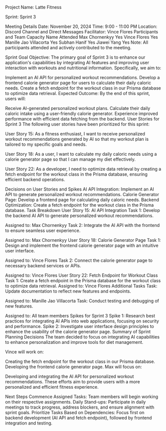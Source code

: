 Project Name: Latte Fitness

Sprint: Sprint 3

Meeting Details
Date: November 20, 2024
Time: 9:00 - 11:00 PM
Location: Discord Channel and Direct Messages
Facilitator: Vince Flores
Participants and Team Capacity
Name	Attended
Max Chornenkyy	Yes
Vince Flores	Yes
Manille Jao Villacorta	Yes
Subhan Hanif	Yes
Jiawei Yang	Yes
Note: All participants attended and actively contributed to the meeting.

Sprint Goal
Objective: The primary goal of Sprint 3 is to enhance our application's capabilities by integrating AI features and improving user interaction with workouts and nutritional information. Specifically, we aim to:

Implement an AI API for personalized workout recommendations.
Develop a frontend calorie generator page for users to calculate their daily caloric needs.
Create a fetch endpoint for the workout class in our Prisma database to optimize data retrieval.
Expected Outcome: By the end of this sprint, users will:

Receive AI-generated personalized workout plans.
Calculate their daily caloric intake using a user-friendly calorie generator.
Experience improved performance with efficient data fetching from the backend.
User Stories for Sprint 3
The following user stories have been prioritized for this sprint:

User Story 15: As a fitness enthusiast, I want to receive personalized workout recommendations generated by AI so that my workout plan is tailored to my specific goals and needs.

User Story 18: As a user, I want to calculate my daily caloric needs using a calorie generator page so that I can manage my diet effectively.

User Story 22: As a developer, I need to optimize data retrieval by creating a fetch endpoint for the workout class in the Prisma database, ensuring efficient backend operations.

Decisions on User Stories and Spikes
AI API Integration: Implement an AI API to generate personalized workout recommendations.
Calorie Generator Page: Develop a frontend page for calculating daily caloric needs.
Backend Optimization: Create a fetch endpoint for the workout class in the Prisma database.
Task Breakdown
User Story 15: AI API Integration
Task 1: Develop the backend AI API to generate personalized workout recommendations.

Assigned to: Max Chornenkyy
Task 2: Integrate the AI API with the frontend to ensure seamless user experience.

Assigned to: Max Chornenkyy
User Story 18: Calorie Generator Page
Task 1: Design and implement the frontend calorie generator page with an intuitive user interface.

Assigned to: Vince Flores
Task 2: Connect the calorie generator page to necessary backend services or APIs.

Assigned to: Vince Flores
User Story 22: Fetch Endpoint for Workout Class
Task 1: Create a fetch endpoint in the Prisma database for the workout class to optimize data retrieval.
Assigned to: Vince Flores
Additional Tasks
Task: Update documentation to reflect new features and endpoints.

Assigned to: Manille Jao Villacorta
Task: Conduct testing and debugging of new features.

Assigned to: All team members
Spikes for Sprint 3
Spike 1: Research best practices for integrating AI APIs into web applications, focusing on security and performance.
Spike 2: Investigate user interface design principles to enhance the usability of the calorie generator page.
Summary of Sprint Planning Decisions
The team decided to focus on integrating AI capabilities to enhance personalization and improve tools for diet management.

Vince will work on:

Creating the fetch endpoint for the workout class in our Prisma database.
Developing the frontend calorie generator page.
Max will focus on:

Developing and integrating the AI API for personalized workout recommendations.
These efforts aim to provide users with a more personalized and efficient fitness experience.

Next Steps
Commence Assigned Tasks: Team members will begin working on their respective assignments.
Daily Stand-ups: Participate in daily meetings to track progress, address blockers, and ensure alignment with sprint goals.
Prioritize Tasks Based on Dependencies: Focus first on backend development (AI API and fetch endpoint), followed by frontend integration and testing.
